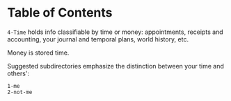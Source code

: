 
# Table of Contents



`4-Time` holds info classifiable by time or money: appointments, receipts and accounting, your journal and temporal plans, world history, etc.  

Money is stored time.

Suggested subdirectories emphasize the distinction between your time and others':

    1-me
    2-not-me

